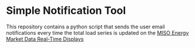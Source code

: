 # Simple Notification Tool

This repository contains a python script that sends the user email notifications every time the total load series is updated on the [MISO Energy Market Data Real-Time Displays](https://www.misoenergy.org/markets-and-operations/real-time--market-data/real-time-displays/)
